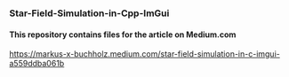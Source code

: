### Star-Field-Simulation-in-Cpp-ImGui

#### This repository contains files for the article on Medium.com

https://markus-x-buchholz.medium.com/star-field-simulation-in-c-imgui-a559ddba061b
